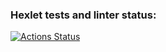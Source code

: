 ### Hexlet tests and linter status:
[![Actions Status](https://github.com/VladikSmith/qa-engineer-project-85/actions/workflows/hexlet-check.yml/badge.svg)](https://github.com/VladikSmith/qa-engineer-project-85/actions)